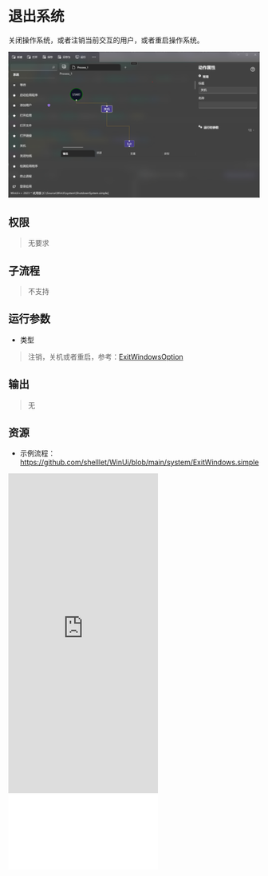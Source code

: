 # 退出系统 
关闭操作系统，或者注销当前交互的用户，或者重启操作系统。

![ExitWindows](./images/09.png ':size=90%')

## 权限
> 无要求

## 子流程

> 不支持

## 运行参数

* 类型
> 注销，关机或者重启，参考：[ExitWindowsOption](./enums/ExitWindowsOption.md)

## 输出

> 无


## 资源

* 示例流程：https://github.com/shelllet/WinUi/blob/main/system/ExitWindows.simple


<iframe type="text/html" height="640px" src="https://www.youtube.com/embed/jILoz5Ctq9w" frameborder="0"></iframe>

<iframe src="//player.bilibili.com/player.html?bvid=BV1Wm4y1J7vz&page=1&autoplay=0” height='640px' scrolling="no" frameborder="no" framespacing="0" allowfullscreen="true"></iframe>
